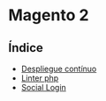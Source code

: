 # Magento 2

## Índice
  * [Despliegue contínuo](./despliegue/despliegue.md)
  * [Linter php](./linter_php/linter_php.md)
  * [Social Login](./social_login/social_login.md)